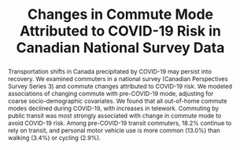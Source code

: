 ---
title: "Changes in Commute Mode Attributed to COVID-19 Risk in Canadian National Survey Data"
authors:
- M. Anne Harris
- admin
author_notes:
  date: "2021-02-12T00:00:00Z"

# Schedule page publish date (NOT publication's date).
publishDate: "2021-02-12T00:00:00Z"

# Publication type.
# Accepts a single type but formatted as a YAML list (for Hugo requirements).
# Enter a publication type from the CSL standard.
publication_types: ["article-journal"]

# Publication name and optional abbreviated publication name30
publication: "*Findings*, February"
publication_short: ""

abstract: "Transportation shifts in Canada precipitated by COVID-19 may persist into recovery. We examined commuters in a national survey (Canadian Perspectives Survey Series 3) and commute changes attributed to COVID-19 risk. We modeled associations of changing commute with pre-COVID-19 mode, adjusting for coarse socio-demographic covariates. We found that all out-of-home commute modes declined during COVID-19, with increases in telework. Commuting by public transit was most strongly associated with change in commute mode to avoid COVID-19 risk. Among pre-COVID-19 transit commuters, 18.2% continue to rely on transit, and personal motor vehicle use is more common (13.0%) than walking (3.4%) or cycling (2.9%)."
# Summary. An optional shortened abstract.
summary: "Out-of-home commute modes declined during COVID-19, with increases in telework. Commuting by public transit was most strongly associated with change in commute mode to avoid COVID-19 risk. Among pre-COVID-19 transit commuters, 18.2% continue to rely on transit, and personal motor vehicle use is more common (13.0%) than walking (3.4%) or cycling (2.9%)."
tags:
- Survey Data
- Commute mode
- COVID-19
featured: false

hugoblox:
  ids:
    doi: "10.32866/001c.19088"

links:
  - type: pdf
    url: manuscript.pdf

# Featured image
# To use, add an image named `featured.jpg/png` to your page's folder. 
image:
  caption: ''
focal_point: ""
preview_only: false

# Associated Projects (optional).
#   Associate this publication with one or more of your projects.
#   Simply enter your project's folder or file name without extension.
#   E.g. `internal-project` references `content/project/internal-project/index.md`.
#   Otherwise, set `projects: []`.
projects: []

# Slides (optional).
#   Associate this publication with Markdown slides.
#   Simply enter your slide deck's filename without extension.
#   E.g. `slides: "example"` references `content/slides/example/index.md`.
#   Otherwise, set `slides: ""`.
slides: ""
---
